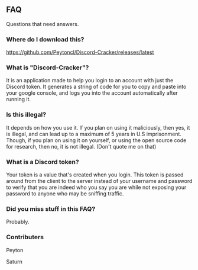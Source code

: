 ## FAQ

Questions that need answers.

### Where do I download this?

https://github.com/Peytoncl/Discord-Cracker/releases/latest

### What is "Discord-Cracker"?

It is an application made to help you login to an account with just the Discord token. It generates a string of code for you to copy and paste into your google console, and logs you into the account automatically after running it.

### Is this illegal?

It depends on how you use it. If you plan on using it maliciously, then yes, it is illegal, and can lead up to a maximum of 5 years in U.S imprisonment. Though, if you plan on using it on yourself, or using the open source code for research, then no, it is not illegal. (Don't quote me on that)

### What is a Discord token?

Your token is a value that's created when you login. This token is passed around from the client to the server instead of your username and password to verify that you are indeed who you say you are while not exposing your password to anyone who may be sniffing traffic.

### Did you miss stuff in this FAQ?

Probably.

### Contributers

Peyton

Saturn
